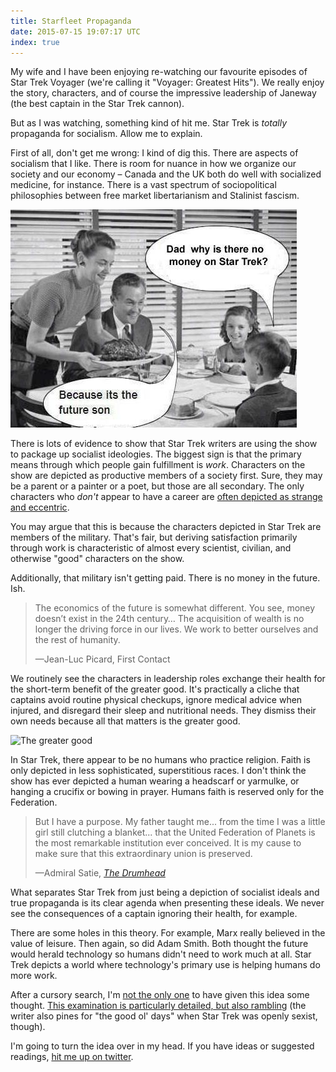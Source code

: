 ```yaml
---
title: Starfleet Propaganda
date: 2015-07-15 19:07:17 UTC
index: true
---
```


My wife and I have been enjoying re-watching our favourite episodes of Star Trek Voyager (we're calling it "Voyager: Greatest Hits"). We really enjoy the story, characters, and of course the impressive leadership of Janeway (the best captain in the Star Trek cannon). 

But as I was watching, something kind of hit me. Star Trek is _totally_ propaganda for socialism. Allow me to explain. 

<!-- more -->

First of all, don't get me wrong: I kind of dig this. There are aspects of socialism that I like. There is room for nuance in how we organize our society and our economy – Canada and the UK both do well with socialized medicine, for instance. There is a vast spectrum of sociopolitical philosophies between free market libertarianism and Stalinist fascism. 

![Why is there no money on Star Trek?](/img/blog/starfleet-propaganda/money.jpg)

There is lots of evidence to show that Star Trek writers are using the show to package up socialist ideologies. The biggest sign is that the primary means through which people gain fulfillment is _work_. Characters on the show are depicted as productive members of a society first. Sure, they may be a parent or a painter or a poet, but those are all secondary. The only characters who _don't_ appear to have a career are [often depicted as strange and eccentric](http://en.memory-alpha.wikia.com/wiki/Lwaxana_Troi).

You may argue that this is because the characters depicted in Star Trek are members of the military. That's fair, but deriving satisfaction primarily through work is characteristic of almost every scientist, civilian, and otherwise "good" characters on the show. 

Additionally, that military isn't getting paid. There is no money in the future. Ish. 

> The economics of the future is somewhat different. You see, money doesn’t exist in the 24th century… The acquisition of wealth is no longer the driving force in our lives. We work to better ourselves and the rest of humanity.
>
> —Jean-Luc Picard, First Contact

We routinely see the characters in leadership roles exchange their health for the short-term benefit of the greater good. It's practically a cliche that captains avoid routine physical checkups, ignore medical advice when injured, and disregard their sleep and nutritional needs. They dismiss their own needs because all that matters is the greater good. 

![The greater good](/img/blog/starfleet-propaganda/greater_good.gif)

In Star Trek, there appear to be no humans who practice religion. Faith is only depicted in less sophisticated, superstitious races. I don't think the show has ever depicted a human wearing a headscarf or yarmulke, or hanging a crucifix or bowing in prayer. Humans faith is reserved only for the Federation.

> But I have a purpose. My father taught me... from the time I was a little girl still clutching a blanket... that the United
Federation of Planets is the most remarkable institution ever conceived. It is my cause to make sure that this extraordinary union is preserved.
>
> —Admiral Satie, [_The Drumhead_](http://en.memory-alpha.wikia.com/wiki/The_Drumhead_(episode))

What separates Star Trek from just being a depiction of socialist ideals and true propaganda is its clear agenda when presenting these ideals. We never see the consequences of a captain ignoring their health, for example. 

There are some holes in this theory. For example, Marx really believed in the value of leisure. Then again, so did Adam Smith. Both thought the future would herald technology so humans didn't need to work much at all. Star Trek depicts a world where technology's primary use is helping humans do more work. 

After a cursory search, I'm [not the only one](http://star-trek.answers.wikia.com/wiki/Is_the_Federation_a_communist_society) to have given this idea some thought. [This examination is particularly detailed, but also rambling](http://www.stardestroyer.net/Empire/Essays/Trek-Marxism.html) (the writer also pines for "the good ol' days" when Star Trek was openly sexist, though).

I'm going to turn the idea over in my head. If you have ideas or suggested readings, [hit me up on twitter](http://twitter.com/ashfurrow).
